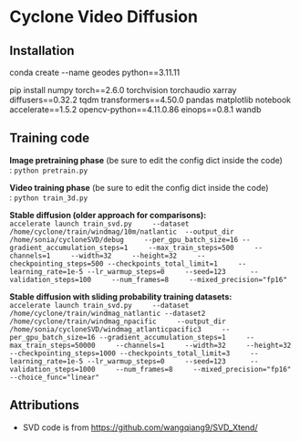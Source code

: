 # Cyclone Video Diffusion

## Installation

conda create --name geodes python==3.11.11

pip install numpy torch==2.6.0 torchvision torchaudio xarray diffusers==0.32.2 tqdm transformers==4.50.0 pandas matplotlib notebook accelerate==1.5.2 opencv-python==4.11.0.86 einops==0.8.1 wandb

## Training code

**Image pretraining phase** (be sure to edit the config dict inside the code)<br>:
```python pretrain.py```

**Video training phase** (be sure to edit the config dict inside the code)<br>:
```python train_3d.py```

**Stable diffusion (older approach for comparisons):** <br>
```accelerate launch train_svd.py     --dataset /home/cyclone/train/windmag/10m/natlantic  --output_dir /home/sonia/cycloneSVD/debug     --per_gpu_batch_size=16 --gradient_accumulation_steps=1     --max_train_steps=500     --channels=1     --width=32     --height=32     --checkpointing_steps=500 --checkpoints_total_limit=1     --learning_rate=1e-5 --lr_warmup_steps=0     --seed=123      --validation_steps=100     --num_frames=8     --mixed_precision="fp16" ```

**Stable diffusion with sliding probability training datasets:**<br>
```accelerate launch train_svd.py     --dataset /home/cyclone/train/windmag_natlantic --dataset2 /home/cyclone/train/windmag_npacific     --output_dir /home/sonia/cycloneSVD/windmag_atlanticpacific3     --per_gpu_batch_size=16 --gradient_accumulation_steps=1     --max_train_steps=50000     --channels=1     --width=32     --height=32     --checkpointing_steps=1000 --checkpoints_total_limit=3     --learning_rate=1e-5 --lr_warmup_steps=0     --seed=123      --validation_steps=1000     --num_frames=8     --mixed_precision="fp16" --choice_func="linear"```


## Attributions

- SVD code is from https://github.com/wangqiang9/SVD_Xtend/
